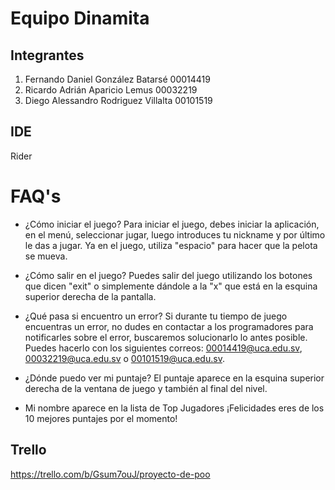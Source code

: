 # Equipo Dinamita

## Integrantes

1. Fernando Daniel González Batarsé 00014419
2. Ricardo Adrián Aparicio Lemus 00032219
3. Diego Alessandro Rodriguez Villalta 00101519

## IDE

Rider

# FAQ's

* ¿Cómo iniciar el juego?
Para iniciar el juego, debes iniciar la aplicación, en el menú, seleccionar jugar, luego introduces tu nickname y por último le das a jugar.
Ya en el juego, utiliza "espacio" para hacer que la pelota se mueva.

* ¿Cómo salir en el juego?
Puedes salir del juego utilizando los botones que dicen "exit" o simplemente dándole a la "x" que está en la esquina superior derecha de la pantalla.

* ¿Qué pasa si encuentro un error?
Si durante tu tiempo de juego encuentras un error, no dudes en contactar a los programadores para notificarles sobre el error, buscaremos solucionarlo lo antes posible.
Puedes hacerlo con los siguientes correos: 00014419@uca.edu.sv, 00032219@uca.edu.sv o 00101519@uca.edu.sv.

* ¿Dónde puedo ver mi puntaje?
El puntaje aparece en la esquina superior derecha de la ventana de juego y también al final del nivel.

* Mi nombre aparece en la lista de Top Jugadores
¡Felicidades eres de los 10 mejores puntajes por el momento!

## Trello
https://trello.com/b/Gsum7ouJ/proyecto-de-poo